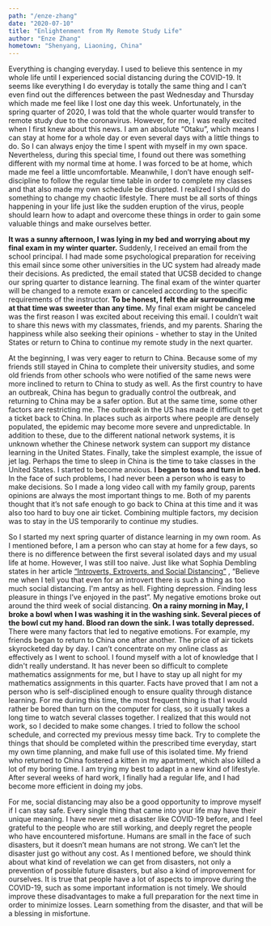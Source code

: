 ```yaml
---
path: "/enze-zhang"
date: "2020-07-10"
title: "Enlightenment from My Remote Study Life"
author: "Enze Zhang"
hometown: "Shenyang, Liaoning, China"
---
```

Everything is changing everyday. I used to believe this sentence in my whole life until I experienced social distancing during the COVID-19. It seems like everything I do everyday is totally the same thing and I can’t even find out the differences between the past Wednesday and Thursday which made me feel like I lost one day this week. Unfortunately, in the spring quarter of 2020, I was told that the whole quarter would transfer to remote study due to the coronavirus. However, for me, I was really excited when I first knew about this news. I am an absolute “Otaku”, which means I can stay at home for a whole day or even several days with a little things to do. So I can always enjoy the time I spent with myself in my own space. Nevertheless, during this special time, I found out there was something different with my normal time at home. I was forced to be at home, which made me feel a little uncomfortable. Meanwhile, I don’t have enough self-discipline to follow the regular time table in order to complete my classes and that also made my own schedule be disrupted. I realized I should do something to change my chaotic lifestyle. There must be all sorts of things happening in your life just like the sudden eruption of the virus, people should learn how to adapt and overcome these things in order to gain some valuable things and make ourselves better.

**It was a sunny afternoon, I was lying in my bed and worrying about my final exam in my winter quarter.** Suddenly, I received an email from the school principal. I had made some psychological preparation for receiving this email since some other universities in the UC system had already made their decisions. As predicted, the email stated that UCSB decided to change our spring quarter to distance learning. The final exam of the winter quarter will be changed to a remote exam or canceled according to the specific requirements of the instructor. **To be honest, I felt the air surrounding me at that time was sweeter than any time.** My final exam might be canceled was the first reason I was excited about receiving this email. I couldn’t wait to share this news with my classmates, friends, and my parents. Sharing the happiness while also seeking their opinions - whether to stay in the United States or return to China to continue my remote study in the next quarter. 

At the beginning, I was very eager to return to China. Because some of my friends still stayed in China to complete their university studies, and some old friends from other schools who were notified of the same news were more inclined to return to China to study as well. As the first country to have an outbreak, China has begun to gradually control the outbreak, and returning to China may be a safer option. But at the same time, some other factors are restricting me. The outbreak in the US has made it difficult to get a ticket back to China. In places such as airports where people are densely populated, the epidemic may become more severe and unpredictable. In addition to these, due to the different national network systems, it is unknown whether the Chinese network system can support my distance learning in the United States. Finally, take the simplest example, the issue of jet lag. Perhaps the time to sleep in China is the time to take classes in the United States. I started to become anxious. **I began to toss and turn in bed.** In the face of such problems, I had never been a person who is easy to make decisions. So I made a long video call with my family group, parents opinions are always the most important things to me. Both of my parents thought that it’s not safe enough to go back to China at this time and it was also too hard to buy one air ticket. Combining multiple factors, my decision was to stay in the US temporarily to continue my studies.

So I started my next spring quarter of distance learning in my own room. As I mentioned before, I am a person who can stay at home for a few days, so there is no difference between the first several isolated days and my usual life at home. However, I was still too naive. Just like what Sophia Dembling states in her article [“Introverts, Extroverts, and Social Distancing”](https://www.psychologytoday.com/us/blog/the-introverts-corner/202003/introverts-extroverts-and-social-distancing) , “Believe me when I tell you that even for an introvert there is such a thing as too much social distancing. I'm antsy as hell. Fighting depression. Finding less pleasure in things I’ve enjoyed in the past”. My negative emotions broke out around the third week of social distancing. **On a rainy morning in May, I broke a bowl when I was washing it in the washing sink. Several pieces of the bowl cut my hand. Blood ran down the sink. I was totally depressed.** There were many factors that led to negative emotions. For example, my friends began to return to China one after another. The price of air tickets skyrocketed day by day. I can’t concentrate on my online class as effectively as I went to school. I found myself with a lot of knowledge that I didn't really understand. It has never been so difficult to complete mathematics assignments for me, but I have to stay up all night for my mathematics assignments in this quarter. Facts have proved that I am not a person who is self-disciplined enough to ensure quality through distance learning. For me during this time, the most frequent thing is that I would rather be bored than turn on the computer for class, so it usually takes a long time to watch several classes together. I realized that this would not work, so I decided to make some changes. I tried to follow the school schedule, and corrected my previous messy time back. Try to complete the things that should be completed within the prescribed time everyday, start my own time planning, and make full use of this isolated time. My friend who returned to China fostered a kitten in my apartment, which also killed a lot of my boring time. I am trying my best to adapt in a new kind of lifestyle. After several weeks of hard work, I finally had a regular life, and I had become more efficient in doing my jobs.

For me, social distancing may also be a good opportunity to improve myself if I can stay safe. Every single thing that came into your life may have their unique meaning. I have never met a disaster like COVID-19 before, and I feel grateful to the people who are still working, and deeply regret the people who have encountered misfortune. Humans are small in the face of such disasters, but it doesn’t mean humans are not strong. We can’t let the disaster just go without any cost. As I mentioned before, we should think about what kind of revelation we can get from disasters, not only a prevention of possible future disasters, but also a kind of improvement for ourselves. It is true that people have a lot of aspects to improve during the COVID-19, such as some important information is not timely. We should improve these disadvantages to make a full preparation for the next time in order to minimize losses. Learn something from the disaster, and that will be a blessing in misfortune.
